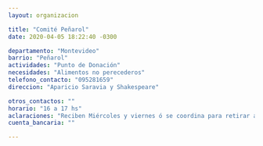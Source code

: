 ```yaml
---
layout: organizacion

title: "Comité Peñarol"
date: 2020-04-05 18:22:40 -0300

departamento: "Montevideo"
barrio: "Peñarol"
actividades: "Punto de Donación"
necesidades: "Alimentos no perecederos"
telefono_contacto: "095281659"
direccion: "Aparicio Saravia y Shakespeare"

otros_contactos: ""
horario: "16 a 17 hs"
aclaraciones: "Reciben Miércoles y viernes ó se coordina para retirar a domicilio."
cuenta_bancaria: ""

---
```

